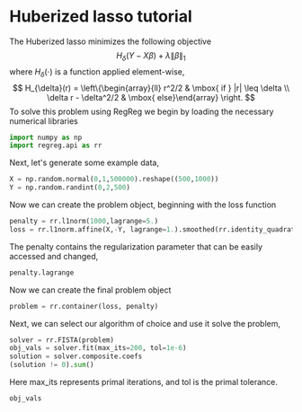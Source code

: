 # Huberized lasso tutorial

The Huberized lasso minimizes the following objective
$$
H_{\delta}(Y - X\beta) + \lambda \|\beta\|_1
$$
where $H_{\delta}(\cdot)$ is a function applied element-wise,
$$
 H_{\delta}(r) = \left\{\begin{array}{ll} r^2/2 & \mbox{ if } |r| \leq \delta \\ \delta r - \delta^2/2 & \mbox{ else}\end{array} \right.
$$
To solve this problem using RegReg we begin by loading the necessary numerical libraries

```python
import numpy as np
import regreg.api as rr
```

Next, let's generate some example data,

```python
X = np.random.normal(0,1,500000).reshape((500,1000))
Y = np.random.randint(0,2,500)
```
Now we can create the problem object, beginning with the loss function

```python
penalty = rr.l1norm(1000,lagrange=5.)
loss = rr.l1norm.affine(X,-Y, lagrange=1.).smoothed(rr.identity_quadratic(1,0,0,0))
```
The penalty contains the regularization parameter that can be easily accessed and changed,

```python
penalty.lagrange
```
Now we can create the final problem object

```python
problem = rr.container(loss, penalty)
```
Next, we can select our algorithm of choice and use it solve the problem,

```python
solver = rr.FISTA(problem)
obj_vals = solver.fit(max_its=200, tol=1e-6)
solution = solver.composite.coefs
(solution != 0).sum()
```
Here max_its represents primal iterations, and tol is the primal tolerance. 

```python
obj_vals
```
